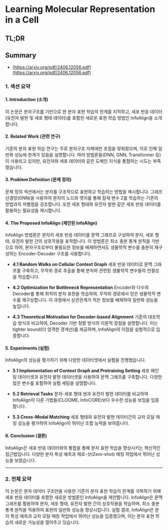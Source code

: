 # Learning Molecular Representation in a Cell
## TL;DR
## Summary
- [https://arxiv.org/pdf/2406.12056.pdf](https://arxiv.org/pdf/2406.12056.pdf)

### 1. 섹션 요약

#### 1. Introduction (소개)
이 논문은 분자구조를 기반으로 한 분자 표현 학습의 한계를 지적하고, 세포 반응 데이터(유전자 발현 및 세포 형태 데이터)를 포함한 새로운 표현 학습 방법인 InfoAlign을 소개합니다.

#### 2. Related Work (관련 연구)
기존의 분자 표현 학습 연구는 주로 분자구조 자체에만 초점을 맞춰왔으며, 이로 인해 일반화 성능에 한계가 있음을 설명합니다. 여러 방법론들(DNN, GNN, Transformer 등)이 사용되고 있지만, 유전자와 세포 데이터와 같은 도메인 지식을 통합하는 시도는 부족했습니다.

#### 3. Problem Definition (문제 정의)
문제 정의 섹션에서는 분자를 구조적으로 표현하고 학습하는 방법을 제시합니다. 그래프 신경망(GNN)을 사용하여 분자의 노드와 엣지를 통해 잠재 변수 Z를 학습하는 기존의 방법과의 차별점을 강조합니다. 또한 세포 형태와 유전자 발현 같은 세포 반응 데이터를 활용하는 필요성을 제시합니다.

#### 4. The Proposed InfoAlign (제안된 InfoAlign)
InfoAlign 방법론은 분자의 세포 반응 데이터를 문맥 그래프로 구성하여 분자, 세포 형태, 유전자 발현 간의 상호작용을 포착합니다. 이 방법론은 최소 충분 통계 원칙을 기반으로 하여, 분자구조로부터 불필요한 정보를 배제하면서도 생물학적 변수를 충분히 재구성하는 Encoder-Decoder 구조를 사용합니다.

- **4.1 Random Walks on Cellular Context Graph**
  세포 반응 데이터로 문맥 그래프를 구축하고, 무작위 경로 추출을 통해 분자와 관련된 생물학적 변수들의 연결성을 학습합니다.

- **4.2 Optimization for Bottleneck Representation**
  Encoder와 다수의 Decoder를 통해 최적의 분자 표현을 학습하여, 무작위 경로에서 얻은 생물학적 변수를 재구성합니다. 이 과정에서 상관관계가 적은 정보를 배제하여 일반화 성능을 높입니다.

- **4.3 Theoretical Motivation for Decoder-based Alignment**
  기존의 대조학습 방식과 비교하여, Decoder 기반 정렬 방식의 이론적 장점을 설명합니다. 이는 tighter bound(더 엄격한 경계선)를 제공하며, InfoAlign의 이점을 실험적으로 입증합니다.

#### 5. Experiments (실험)
InfoAlign의 성능을 평가하기 위해 다양한 데이터셋에서 실험을 진행했습니다.

- **5.1 Implementation of Context Graph and Pretraining Setting**
  세포 페인팅 데이터셋과 유전자 발현 데이터셋을 사용하여 문맥 그래프를 구축합니다. 다양한 많은 변수를 포함하여 실험 세팅을 설명합니다.

- **5.2 Retrieval Tasks**
  분자-세포 형태 쌍과 유전자 발현 데이터를 비교하여 InfoAlign이 다른 기법들(CLOOME, InfoCORE)보다 우수한 성능을 보임을 입증합니다.

- **5.3 Cross-Modal Matching**
  세포 형태와 유전자 발현 데이터간의 교차 모달 매칭 성능을 평가하여 InfoAlign이 뛰어난 조합 능력을 보여줍니다.

#### 6. Conclusion (결론)
InfoAlign은 세포 반응 데이터와의 통합을 통해 분자 표현 학습을 향상시키는 혁신적인 접근법입니다. 다양한 분자 특성 예측과 제로-샷(Zero-shot) 매칭 작업에서 뛰어난 성능을 보였습니다.

---

### 2. 전체 요약
이 논문은 분자 데이터 구조만을 사용한 기존의 분자 표현 학습의 한계를 극복하기 위해 세포 반응 데이터를 포함한 새로운 방법론인 InfoAlign을 제안합니다. InfoAlign은 문맥 그래프를 활용하여 분자, 세포 형태, 유전자 발현 간의 상호작용을 학습하며, 최소 충분 통계 원칙을 적용하여 표현의 일반화 성능을 향상시킵니다. 실험 결과, InfoAlign은 분자 특성 예측과 교차 모달 매칭 작업에서 뛰어난 성능을 입증했으며, 이는 분자 표현 학습의 새로운 가능성을 열어주고 있습니다.